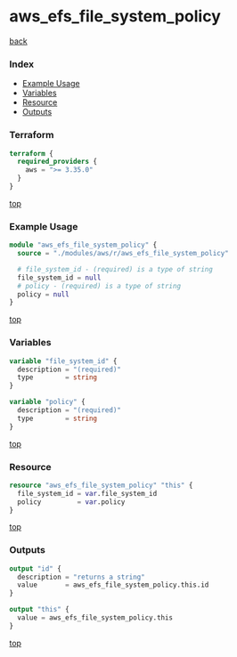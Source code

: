# aws_efs_file_system_policy

[back](../aws.md)

### Index

- [Example Usage](#example-usage)
- [Variables](#variables)
- [Resource](#resource)
- [Outputs](#outputs)

### Terraform

```terraform
terraform {
  required_providers {
    aws = ">= 3.35.0"
  }
}
```

[top](#index)

### Example Usage

```terraform
module "aws_efs_file_system_policy" {
  source = "./modules/aws/r/aws_efs_file_system_policy"

  # file_system_id - (required) is a type of string
  file_system_id = null
  # policy - (required) is a type of string
  policy = null
}
```

[top](#index)

### Variables

```terraform
variable "file_system_id" {
  description = "(required)"
  type        = string
}

variable "policy" {
  description = "(required)"
  type        = string
}
```

[top](#index)

### Resource

```terraform
resource "aws_efs_file_system_policy" "this" {
  file_system_id = var.file_system_id
  policy         = var.policy
}
```

[top](#index)

### Outputs

```terraform
output "id" {
  description = "returns a string"
  value       = aws_efs_file_system_policy.this.id
}

output "this" {
  value = aws_efs_file_system_policy.this
}
```

[top](#index)